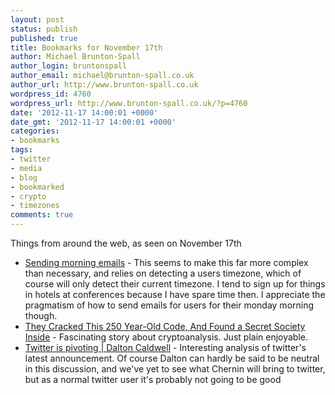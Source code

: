 ```yaml
---
layout: post
status: publish
published: true
title: Bookmarks for November 17th
author: Michael Brunton-Spall
author_login: bruntonspall
author_email: michael@brunton-spall.co.uk
author_url: http://www.brunton-spall.co.uk
wordpress_id: 4760
wordpress_url: http://www.brunton-spall.co.uk/?p=4760
date: '2012-11-17 14:00:01 +0000'
date_gmt: '2012-11-17 14:00:01 +0000'
categories:
- bookmarks
tags:
- twitter
- media
- blog
- bookmarked
- crypto
- timezones
comments: true
---
```

<p>Things from around the web, as seen on November 17th</p>
<ul>
<li><a href="https://strideapp.com/blog/2012/11/sending-morning-emails/">Sending morning emails</a> - This seems to make this far more complex than necessary, and relies on detecting a users timezone, which of course will only detect their current timezone. I tend to sign up for things in hotels at conferences because I have spare time then.  I appreciate the pragmatism of how to send emails for users for their monday morning though.</li>
<li><a href="http://www.wired.com/dangerroom/2012/11/ff-the-manuscript/all/">They Cracked This 250 Year-Old Code, And Found a Secret Society Inside</a> - Fascinating story about cryptoanalysis.  Just plain enjoyable.</li>
<li><a href="http://daltoncaldwell.com/twitter-is-pivoting">Twitter is pivoting | Dalton Caldwell</a> - Interesting analysis of twitter&#039;s latest announcement.  Of course Dalton can hardly be said to be neutral in this discussion, and we&#039;ve yet to see what Chernin will bring to twitter, but as a normal twitter user it&#039;s probably not going to be good</li>
</ul>
